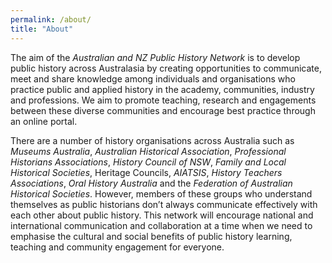```yaml
---
permalink: /about/
title: "About"
---
```


The aim of the *Australian and NZ Public History Network* is to develop public history across Australasia by creating opportunities to communicate, meet and share knowledge among individuals and organisations who practice public and applied history in the academy, communities, industry and professions. We aim to promote teaching, research and engagements between these diverse communities and encourage best practice through an online portal. 

There are a number of history organisations across Australia such as *Museums Australia*, *Australian Historical Association*, *Professional Historians Associations*, *History Council of NSW*, *Family and Local Historical Societies*, Heritage Councils, *AIATSIS*, *History Teachers Associations*, *Oral History Australia* and the *Federation of Australian Historical Societies*. However, members of these groups who understand themselves as public historians don’t always communicate effectively with each other about public history. This network will encourage national and international communication and collaboration at a time when we need to emphasise the cultural and social benefits of public history learning, teaching and community engagement for everyone. 

